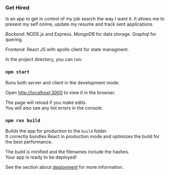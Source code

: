 ### Get Hired

Is an app to get in control of my job search the way I want it. It allows me to present my self online, update my resume and track sent applications.

*Backend*: 
NODE.js and Express. MongoDB for data storage. Graphql for quering.

*Frontend*: 
React JS with apollo client for state managment.


In the project directory, you can run:

### `npm start`

Runs both server and client in the development mode.<br />

Open [http://localhost:3000](http://localhost:3000) to view it in the browser.

The page will reload if you make edits.<br />
You will also see any lint errors in the console.

### `npm run build`

Builds the app for production to the `build` folder.<br />
It correctly bundles React in production mode and optimizes the build for the best performance.

The build is minified and the filenames include the hashes.<br />
Your app is ready to be deployed!

See the section about [deployment](https://facebook.github.io/create-react-app/docs/deployment) for more information.


